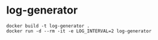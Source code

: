 # log-generator

```
docker build -t log-generator .
docker run -d --rm -it -e LOG_INTERVAL=2 log-generator

```
